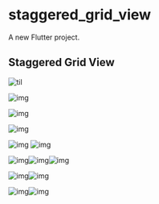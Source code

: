 # staggered_grid_view

A new Flutter project.

## Staggered Grid View



![til](https://lh6.googleusercontent.com/OzfgjjixNXf3rkSewJngXQG5kzMgR1TclH0JCw6hgLk7eV95AiVOz0tGE64NfVhrHudQSunoGWxH1pieTF9sqoHRXs57BQSWMUzkHPoiHZvoiMDvWwcW5q60wP6sy28IgnxqzynC)

![img](https://lh6.googleusercontent.com/OzfgjjixNXf3rkSewJngXQG5kzMgR1TclH0JCw6hgLk7eV95AiVOz0tGE64NfVhrHudQSunoGWxH1pieTF9sqoHRXs57BQSWMUzkHPoiHZvoiMDvWwcW5q60wP6sy28IgnxqzynC)

![img](https://lh6.googleusercontent.com/9qCgczfYt9CPxtTQVdwojOW8FvlhLDUzmttG17nfDfeU2vHiu_lTgQC2chjzz5aEbL2r5mysHBLjn-ODxxGlaSP5irCAIAk2mOs8qb8Ph8yOUKAKCe8-pP_Cg4mT-QMl05h_hFJB)

![img](https://lh5.googleusercontent.com/aBKtLkCGFAOf9h2YoxBcly9QdYNBxu015ivYJMbRvMPOUUW7N9Z4-H-ZBFhUSEzjte30KHJF78CN4hGRTFZ-YVnPrrCiIbuIenWK9SJe-ZtIy4cCELezbh-B2Qj5E_6TpymS9tBX)





![img](https://lh5.googleusercontent.com/sfhYI71Jxv0JhI9oRrHlrxdXN2M6uRU5wejGfSDR-cEsRt1Rh7_yLO5eO7G8K063qAuIH3qrg90qdIPNw21CurXyC5GK5sGnVHEfqgjxif20Nm-T86IIVVw2IYhVrbJvn-BI7Ywf)
![img](https://lh3.googleusercontent.com/JDD4UWVw7qM2lU6Zggtin2Bd7fDK4bpJkUENwJ5CBhghTurmcQAPQg51mZTHlrcQAKpipB-Oh0VJHaFoYL-sUJulQK0A1Fbu6-Vv2IG47Ece2pItJn_qKVTJvxGPIj9ZEU7cOy_F)



![img](https://lh6.googleusercontent.com/pLgeycCsfiDCP4m7sIukwBewEPl0etD8daYw37c3yEzg2aT6d1rgG_I9EvmBxn3apWZpI-Wvyld0nlAmDV6zCcEiCg9GVLE1JfLFdBBK2PF6i5ZQujYu5GTbGntRVbe5c3HLhySb)![img](https://lh4.googleusercontent.com/zEhQ00xsrxyBxNsqmExsYgBKv4hJ55EbehRIbUWBQYFh2JZCh4-bFcUsXAe0IOU6ZOKKr2wpHEL8j0tds0GB9a-epsRQGuVo-vEpclxhJQeY_YpradRkulk7Rybzt7ljugkfWmr-)![img](https://lh6.googleusercontent.com/xYpLKRkQBraf1nYsDnU7pZfRC0jOABLanDGWNybXMUZqnJD0vTl4NleRb6LEsqEcXazV30TbPldgQexSq6-IOuPX0ziF8hNWb-z-GpRwfgInCsAfdtOETjmH-rOrq0ZX5_5JCOHx)










![img](https://lh6.googleusercontent.com/FVZf2nxQWXIQIH5_2rWG0bHSh0AIpfkA4uIgv3ydFK4FgEn4UYNQHYAHiocL78TZ6e5Ck991OikCnP8Z61-6UnWWMQHXRtoUg4i9YGFAo2twhpAw8d1OvtHgI7JIZDltjSegNGXd)![img](https://lh5.googleusercontent.com/MX2xc9YMFnhF_RfOk0uxOqDUaQ3AqNJSA2344RzudISLW_oq_IXCqjwpupiIN3x-upXLYGb7Nsp-kjFt5_8AfGfSlwh9RULRv8N8Xq0VTG6NOGniFvktzp8UUKLAzcZu0qvQrcxi)






![img](https://lh4.googleusercontent.com/X4gdhq2umq7Ph2M-c3KlvxaWRUODXpnCqQhqcO1zmyHR9BPnpXoVHlotO1Xy2FOaDvPj1jmLGGzRd5NYNe73QNrCGrXe0UkgLr9HjJIitHGz8ESTDHW_TAQYvFlrfsVvzObnrDnX)![img](https://lh3.googleusercontent.com/h_3T8UuR0B9Cveqr9tjON4TvwOR4W1huz860F_tWHX4JC98lL2GFloQtVNJtTTWULxTvEzoYvQH7vai_NyMvVRPFbB7mNqAcdRwR2b35ou6SZSPhhmbDhiiYO8EF6PGNweqbcw1O)
